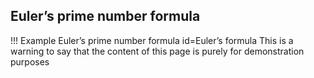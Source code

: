 ## Euler’s prime number formula

!!! Example Euler’s prime number formula id=Euler’s formula
    This is a warning to say that the content of this
    page is purely for demonstration purposes
    